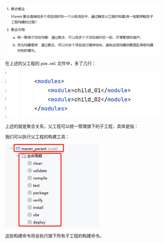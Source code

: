 ![image-20240603204111189](06.Maven的聚合特性.assets/image-20240603204111189.png)

在上述的父工程的 `pom.xml` 文件中，多了几行：

![image-20240603203857457](06.Maven的聚合特性.assets/image-20240603203857457.png)

上述的就是聚合关系，父工程可以统一管理旗下的子工程，具体是指：

我们可以执行父工程的构建工具：

![image-20240603204019211](06.Maven的聚合特性.assets/image-20240603204019211.png)

这些构建命令将会执行旗下所有子工程的构建命令。
